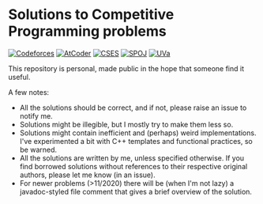 # Solutions to Competitive Programming problems

[![Codeforces](https://img.shields.io/badge/Codeforces-312-yellow.svg)](https://shields.io/)
[![AtCoder](https://img.shields.io/badge/AtCoder-125-black.svg)](https://shields.io/)
[![CSES](https://img.shields.io/badge/CSES-110-grey.svg)](https://shields.io/)
[![SPOJ](https://img.shields.io/badge/SPOJ-23-blue.svg)](https://shields.io/)
[![UVa](https://img.shields.io/badge/UVa-44-red.svg)](https://shields.io/)


This repository is personal, made public in the hope that someone find it useful.


A few notes:
- All the solutions should be correct, and if not, please raise an issue to notify me. 
- Solutions might be illegible, but I mostly try to make them less so.
- Solutions might contain inefficient and (perhaps) weird implementations. I've experimented a bit with C++ templates and functional practices, so be warned.
- All the solutions are written by me, unless specified otherwise. If you find borrowed solutions without references to their respective original authors, please let me know (in an issue).
- For newer problems (>11/2020) there will be (when I'm not lazy) a javadoc-styled file comment that gives a brief overview of the solution.
